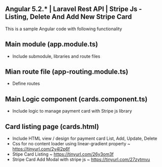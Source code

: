 ## Angular 5.2.* | Laravel Rest API | Stripe Js - Listing, Delete And Add New Stripe Card
This is a sample Angular code with following functionality

## Main module (app.module.ts)

 - Include submodule, libraries and route files

## Mian route file (app-routing.module.ts)

 - Define routes

## Main Logic component (cards.component.ts)

 - Include logic to manage payment card with Stripe js library

## Card listing page (cards.html)

 - Include HTML view / design for payment card List, Add, Update, Delete
 - Css for no content loader using linear-gradient property ~ https://tinyurl.com/2y4l2p6f
 - Stipe Card Listing ~ https://tinyurl.com/26y3om3f
 - Stripe Card Add Modal with stripe js ~ https://tinyurl.com/27zytmvu

















